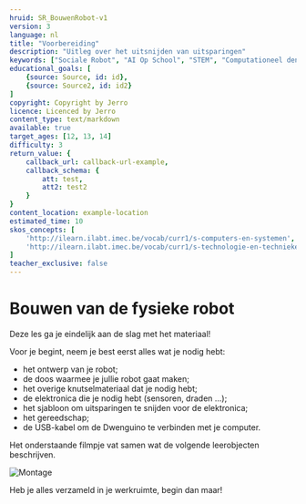 ```yaml
---
hruid: SR_BouwenRobot-v1
version: 3
language: nl
title: "Voorbereiding"
description: "Uitleg over het uitsnijden van uitsparingen"
keywords: ["Sociale Robot", "AI Op School", "STEM", "Computationeel denken", "Grafisch programmeren"]
educational_goals: [
    {source: Source, id: id}, 
    {source: Source2, id: id2}
]
copyright: Copyright by Jerro
licence: Licenced by Jerro
content_type: text/markdown
available: true
target_ages: [12, 13, 14]
difficulty: 3
return_value: {
    callback_url: callback-url-example,
    callback_schema: {
        att: test,
        att2: test2
    }
}
content_location: example-location
estimated_time: 10
skos_concepts: [
    'http://ilearn.ilabt.imec.be/vocab/curr1/s-computers-en-systemen', 
    'http://ilearn.ilabt.imec.be/vocab/curr1/s-technologie-en-technieken'
]
teacher_exclusive: false
---
```


# Bouwen van de fysieke robot

Deze les ga je eindelijk aan de slag met het materiaal!  

Voor je begint, neem je best eerst alles wat je nodig hebt:
* het ontwerp van je robot;
* de doos waarmee je jullie robot gaat maken;
* het overige knutselmateriaal dat je nodig hebt;
* de elektronica die je nodig hebt (sensoren, draden ...);
* het sjabloon om uitsparingen te snijden voor de elektronica;
* het gereedschap;
* de USB-kabel om de Dwenguino te verbinden met je computer.

Het onderstaande filmpje vat samen wat de volgende leerobjecten beschrijven.

![](@youtube/https://www.youtube.com/embed/AYcoFGi99Ns "Montage")

Heb je alles verzameld in je werkruimte, begin dan maar!